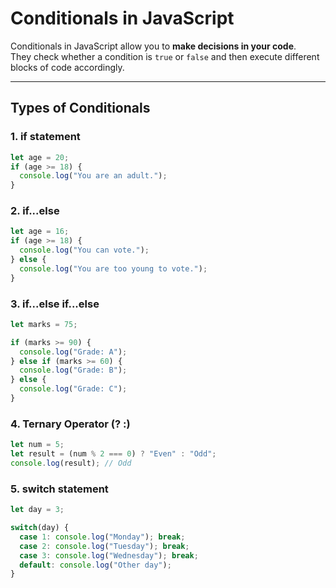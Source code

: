 # Conditionals in JavaScript

Conditionals in JavaScript allow you to **make decisions in your code**.  
They check whether a condition is `true` or `false` and then execute different blocks of code accordingly.

---

## Types of Conditionals

### 1. if statement
```js
let age = 20;
if (age >= 18) {
  console.log("You are an adult.");
}
```
### 2. if...else
```js
let age = 16;
if (age >= 18) {
  console.log("You can vote.");
} else {
  console.log("You are too young to vote.");
}
```
### 3. if...else if...else
```js
let marks = 75;

if (marks >= 90) {
  console.log("Grade: A");
} else if (marks >= 60) {
  console.log("Grade: B");
} else {
  console.log("Grade: C");
}
```
### 4. Ternary Operator (? :)
```js
let num = 5;
let result = (num % 2 === 0) ? "Even" : "Odd";
console.log(result); // Odd
```
### 5. switch statement
```js
let day = 3;

switch(day) {
  case 1: console.log("Monday"); break;
  case 2: console.log("Tuesday"); break;
  case 3: console.log("Wednesday"); break;
  default: console.log("Other day");
}
```